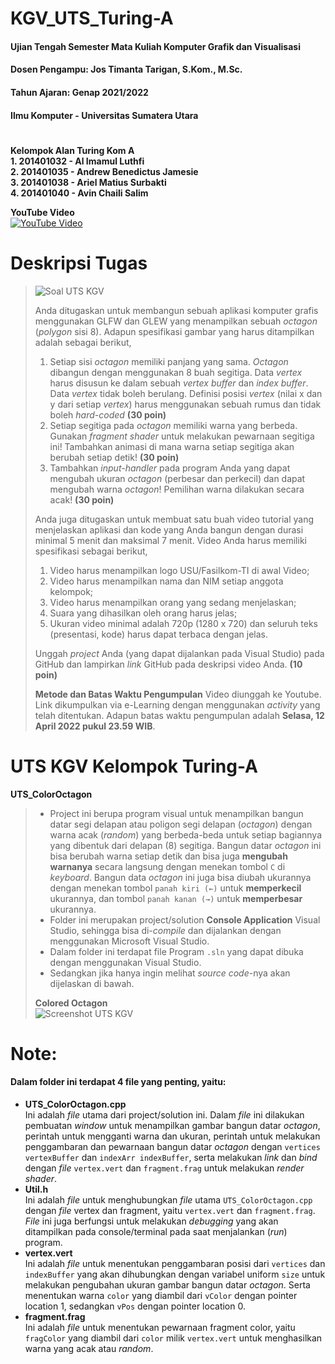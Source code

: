 # KGV_UTS_Turing-A
#### Ujian Tengah Semester Mata Kuliah Komputer Grafik dan Visualisasi
#### Dosen Pengampu: Jos Timanta Tarigan, S.Kom., M.Sc.
#### Tahun Ajaran: Genap 2021/2022
#### Ilmu Komputer - Universitas Sumatera Utara

# 
**Kelompok Alan Turing Kom A**  
**1. 201401032 - Al Imamul Luthfi**  
**2. 201401035 - Andrew Benedictus Jamesie**  
**3. 201401038 - Ariel Matius Surbakti**  
**4. 201401040 - Avin Chaili Salim**  

**YouTube Video**  
[![YouTube Video](screenshot/YouTube.png)](https://youtu.be/Sezucqm4io0)

# 
# Deskripsi Tugas
> ![Soal UTS KGV](screenshot/Octagon.jpg)
> 
> Anda ditugaskan untuk membangun sebuah aplikasi komputer grafis menggunakan GLFW dan GLEW yang menampilkan sebuah _octagon_ (_polygon_ sisi 8). Adapun spesifikasi gambar yang harus ditampilkan adalah sebagai berikut,
> 1. Setiap sisi _octagon_ memiliki panjang yang sama. _Octagon_ dibangun dengan menggunakan 8 buah segitiga. Data _vertex_ harus disusun ke dalam sebuah _vertex buffer_ dan _index buffer_. Data _vertex_ tidak boleh berulang. Definisi posisi _vertex_ (nilai x dan y dari setiap _vertex_) harus menggunakan sebuah rumus dan tidak boleh _hard-coded_ **(30 poin)**
> 2. Setiap segitiga pada _octagon_ memiliki warna yang berbeda. Gunakan _fragment shader_ untuk melakukan pewarnaan segitiga ini! Tambahkan animasi di mana warna setiap segitiga akan berubah setiap detik! **(30 poin)**
> 3. Tambahkan _input-handler_ pada program Anda yang dapat mengubah ukuran _octagon_ (perbesar dan perkecil) dan dapat mengubah warna _octagon_! Pemilihan warna dilakukan secara acak! **(30 poin)**
> 
> Anda juga ditugaskan untuk membuat satu buah video tutorial yang menjelaskan aplikasi dan kode yang Anda bangun dengan durasi minimal 5 menit dan maksimal 7 menit. Video Anda harus memiliki spesifikasi sebagai berikut,
> 1. Video harus menampilkan logo USU/Fasilkom-TI di awal Video;
> 2. Video harus menampilkan nama dan NIM setiap anggota kelompok;
> 3. Video harus menampilkan orang yang sedang menjelaskan;
> 4. Suara yang dihasilkan oleh orang harus jelas;
> 5. Ukuran video minimal adalah 720p (1280 x 720) dan seluruh teks (presentasi, kode) harus dapat terbaca dengan jelas.
> 
> Unggah _project_ Anda (yang dapat dijalankan pada Visual Studio) pada GitHub dan lampirkan _link_ GitHub pada deskripsi video Anda. **(10 poin)**
> 
> **Metode dan Batas Waktu Pengumpulan**
> Video diunggah ke Youtube. Link dikumpulkan via e-Learning dengan menggunakan _activity_ yang telah ditentukan. Adapun batas waktu pengumpulan adalah **Selasa, 12 April 2022 pukul 23.59 WIB**.

# 
# UTS KGV Kelompok Turing-A
**UTS_ColorOctagon**
> - Project ini berupa program visual untuk menampilkan bangun datar segi delapan atau poligon segi delapan (_octagon_) dengan warna acak (_random_) yang berbeda-beda untuk setiap bagiannya yang dibentuk dari delapan (8) segitiga. Bangun datar _octagon_ ini bisa berubah warna setiap detik dan bisa juga **mengubah warnanya** secara langsung dengan menekan tombol `C` di _keyboard_. Bangun data _octagon_ ini juga bisa diubah ukurannya dengan menekan tombol `panah kiri (←)` untuk **memperkecil** ukurannya, dan tombol `panah kanan (→)` untuk **memperbesar** ukurannya.
> - Folder ini merupakan project/solution **Console Application** Visual Studio, sehingga bisa di-_compile_ dan dijalankan dengan menggunakan Microsoft Visual Studio.
> - Dalam folder ini terdapat file Program `.sln` yang dapat dibuka dengan menggunakan Visual Studio.
> - Sedangkan jika hanya ingin melihat _source code_-nya akan dijelaskan di bawah.
> 
> **Colored Octagon**  
> ![Screenshot UTS KGV](screenshot/UTS_ColorOctagon.png)

# 
# Note:
#### Dalam folder ini terdapat 4 file yang penting, yaitu:
- **UTS_ColorOctagon.cpp**  
  Ini adalah _file_ utama dari project/solution ini. Dalam _file_ ini dilakukan pembuatan _window_ untuk menampilkan gambar bangun datar _octagon_, perintah untuk mengganti warna dan ukuran, perintah untuk melakukan penggambaran dan pewarnaan bangun datar _octagon_ dengan `vertices vertexBuffer` dan `indexArr indexBuffer`, serta melakukan _link_ dan _bind_ dengan _file_ `vertex.vert` dan `fragment.frag` untuk melakukan _render shader_.
- **Util.h**  
  Ini adalah _file_ untuk menghubungkan _file_ utama `UTS_ColorOctagon.cpp` dengan _file_ vertex dan fragment, yaitu `vertex.vert` dan `fragment.frag`. _File_ ini juga berfungsi untuk melakukan _debugging_ yang akan ditampilkan pada console/terminal pada saat menjalankan (_run_) program.
- **vertex.vert**  
  Ini adalah _file_ untuk menentukan penggambaran posisi dari `vertices` dan `indexBuffer` yang akan dihubungkan dengan variabel uniform `size` untuk melakukan pengubahan ukuran gambar bangun datar _octagon_. Serta menentukan warna `color` yang diambil dari `vColor` dengan pointer location 1, sedangkan `vPos` dengan pointer location 0.
- **fragment.frag**  
  Ini adalah _file_ untuk menentukan pewarnaan fragment color, yaitu `fragColor` yang diambil dari `color` milik `vertex.vert` untuk menghasilkan warna yang acak atau _random_.

